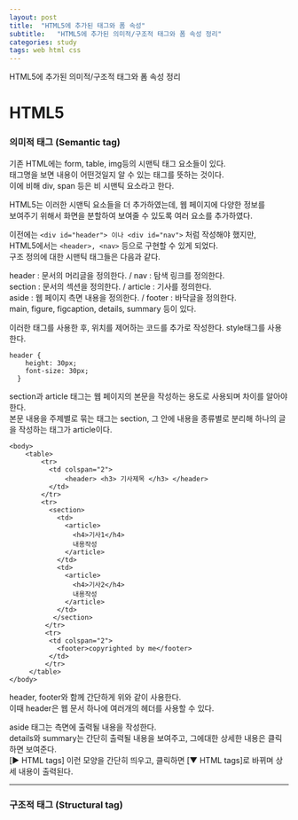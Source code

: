 ```yaml
---
layout: post
title:  "HTML5에 추가된 태그와 폼 속성"
subtitle:   "HTML5에 추가된 의미적/구조적 태그와 폼 속성 정리"
categories: study
tags: web html css
---
```


HTML5에 추가된 의미적/구조적 태그와 폼 속성 정리

# HTML5

### 의미적 태그 (Semantic tag)

기존 HTML에는 form, table, img등의 시맨틱 태그 요소들이 있다.  
태그명을 보면 내용이 어떤것일지 알 수 있는 태그를 뜻하는 것이다.  
이에 비해 div, span 등은 비 시맨틱 요소라고 한다.  

HTML5는 이러한 시맨틱 요소들을 더 추가하였는데, 웹 페이지에 다양한 정보를  
보여주기 위해서 화면을 분할하여 보여줄 수 있도록 여러 요소를 추가하였다.  

이전에는 `<div id="header"> 이나 <div id="nav">` 처럼 작성해야 했지만,  
HTML5에서는 `<header>, <nav>` 등으로 구현할 수 있게 되었다.  
구조 정의에 대한 시맨틱 태그들은 다음과 같다.  

header : 문서의 머리글을 정의한다. / nav : 탐색 링크를 정의한다.  
section : 문서의 섹션을 정의한다. / article : 기사를 정의한다.  
aside : 웹 페이지 측면 내용을 정의한다. / footer : 바닥글을 정의한다.  
main, figure, figcaption, details, summary 등이 있다.

이러한 태그를 사용한 후, 위치를 제어하는 코드를 추가로 작성한다. style태그를 사용한다.  
~~~
header {
    height: 30px;
    font-size: 30px;
  }
~~~

section과 article 태그는 웹 페이지의 본문을 작성하는 용도로 사용되며 차이를 알아야 한다.  
본문 내용을 주제별로 묶는 태그는 section, 그 안에 내용을 종류별로 분리해 하나의 글을 작성하는 태그가 article이다.  

~~~
<body>
    <table>
        <tr>
          <td colspan="2">
              <header> <h3> 기사제목 </h3> </header>
          </td>
        </tr>
        <tr>
          <section>
            <td>
              <article> 
                <h4>기사1</h4>
                내용작성
              </article>
            </td>
            <td>
              <article> 
                <h4>기사2</h4>
                내용작성
              </article>
            </td>
           </section>
         </tr>
         <tr> 
          <td colspan="2">
            <footer>copyrighted by me</footer>
          </td>
         </tr>
     </table>
</body>
~~~
header, footer와 함께 간단하게 위와 같이 사용한다.  
이때 header은 웹 문서 하나에 여러개의 헤더를 사용할 수 있다.  

aside 태그는 측면에 출력될 내용을 작성한다.  
details와 summary는 간단히 출력될 내용을 보여주고, 그에대한 상세한 내용은 클릭하면 보여준다.  
[▶ HTML tags] 이런 모양을 간단히 띄우고, 클릭하면 [▼ HTML tags]로 바뀌며 상세 내용이 출력된다.  

---

### 구조적 태그 (Structural tag)

